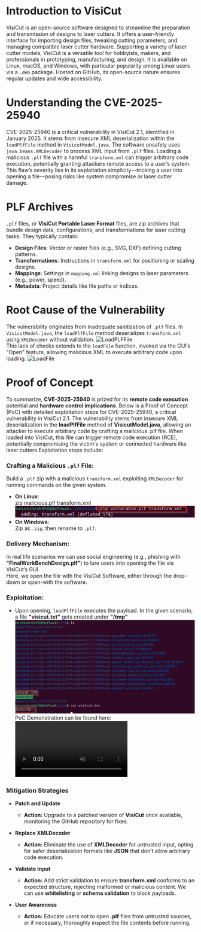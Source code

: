 # Introduction to VisiCut

VisiCut is an open-source software designed to streamline the preparation and transmission of designs to laser cutters. It offers a user-friendly interface for importing design files, tweaking cutting parameters, and managing compatible laser cutter hardware. Supporting a variety of laser cutter models, VisiCut is a versatile tool for hobbyists, makers, and professionals in prototyping, manufacturing, and design. It is available on Linux, macOS, and Windows, with particular popularity among Linux users via a `.deb` package. Hosted on GitHub, its open-source nature ensures regular updates and wide accessibility.

# Understanding the CVE-2025-25940

CVE-2025-25940 is a critical vulnerability in VisiCut 2.1, identified in January 2025. It stems from insecure XML deserialization within the `loadPlfFile` method in `VisicutModel.java`. The software unsafely uses `java.beans.XMLDecoder` to process XML input from `.plf` files. Loading a malicious `.plf` file with a harmful `transform.xml` can trigger arbitrary code execution, potentially granting attackers remote access to a user’s system. This flaw’s severity lies in its exploitation simplicity—tricking a user into opening a file—posing risks like system compromise or laser cutter damage.

# PLF Archives

`.plf` files, or **VisiCut Portable Laser Format** files, are zip archives that bundle design data, configurations, and transformations for laser cutting tasks. They typically contain:

- **Design Files**: Vector or raster files (e.g., SVG, DXF) defining cutting patterns.
- **Transformations**: Instructions in `transform.xml` for positioning or scaling designs.
- **Mappings**: Settings in `mapping.xml` linking designs to laser parameters (e.g., power, speed).
- **Metadata**: Project details like file paths or indices.

# Root Cause of the Vulnerability

The vulnerability originates from inadequate sanitization of `.plf` files. In `VisicutModel.java`, the `loadPlfFile` method deserializes `transform.xml` using `XMLDecoder` without validation. 
![LoadPLFFile](/media/images/loadplf.png)
<br>
This lack of checks extends to the `loadFile` function, invoked via the GUI’s "Open" feature, allowing malicious XML to execute arbitrary code upon loading.
![LoadFile](/media/images/loadfile.png)

# Proof of Concept

To summarize, **CVE-2025-25940** is prized for its **remote code execution** potential and **hardware control implications**. Below is a Proof of Concept (PoC) with detailed exploitation steps for CVE-2025-25940, a critical vulnerability in VisiCut 2.1. The vulnerability stems from insecure XML deserialization in the **loadPlfFile** method of **VisicutModel.java**, allowing an attacker to execute arbitrary code by crafting a malicious .plf file. When loaded into VisiCut, this file can trigger remote code execution (RCE), potentially compromising the victim's system or connected hardware like laser cutters.Exploitation steps include:

### Crafting a Malicious `.plf` File:
Build a `.plf` zip with a malicious `transform.xml` exploiting `XMLDecoder` for running commands on the given system.
   - **On Linux**:  
     zip malicious.plf transform.xml
     <br>
     ![Crafting_plf](media/images/linux.png)
     <br>
   - **On Windows**:  
     Zip as `.zip`, then rename to `.plf`.

### Delivery Mechanism:
In real life scenarios we can use social engineering (e.g., phishing with **"FinalWorkBenchDesign.plf"**) to lure users into opening the file via VisiCut’s GUI.
<br>
Here, we open the file with the VisiCut Software, either through the drop-down or open-with the software.

### Exploitation:
- Upon opening, `loadPlfFile` executes the payload. In the given scenario, a file **"visicut.txt"** gets created under **"/tmp"**
  <br>
  ![Payload_Executed](https://raw.githubusercontent.com/defHawk-tech/CVEs/main/CVE-2025-25940/media/images/executed.png)
  <br>
  PoC Demonstration can be found here:
  <br>
  ![Demonstration Video](https://raw.githubusercontent.com/defHawk-tech/CVEs/main/CVE-2025-25940/media/video/Visicut_Demonstration.mp4 "Demonstration Video")

### Mitigation Strategies

- **Patch and Update**  
  - **Action:** Upgrade to a patched version of **VisiCut** once available, monitoring the GitHub repository for fixes.  

- **Replace XMLDecoder**  
  - **Action:** Eliminate the use of **XMLDecoder** for untrusted input, opting for safer deserialization formats like **JSON** that don’t allow arbitrary code execution.  

- **Validate Input**  
  - **Action:** Add strict validation to ensure **transform.xml** conforms to an expected structure, rejecting malformed or malicious content. We can use **whitelisting** or **schema validation** to block payloads.  

- **User Awareness**  
  - **Action:** Educate users not to open **.plf** files from untrusted sources, or if necessary, thoroughly inspect the file contents before running.  
